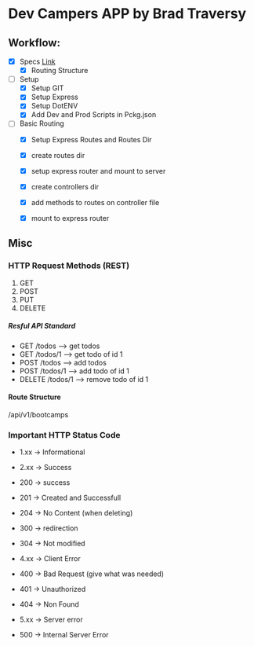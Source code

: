 # Dev Campers APP by Brad Traversy 

## Workflow:
- [x] Specs [Link](Specs.md)
    - [x] Routing Structure  

- [ ] Setup
    - [x] Setup GIT 
    - [x] Setup Express
    - [x] Setup DotENV
    - [x] Add Dev and Prod Scripts in Pckg.json
- [ ] Basic Routing
    - [x] Setup Express Routes and Routes Dir
    - [x] create routes dir    
    - [x] setup express router and mount to server    
    - [x] create controllers dir
    - [x] add methods to routes on controller file
    - [x] mount to express router




## Misc

### HTTP Request Methods (REST)
1. GET
2. POST
3. PUT
4. DELETE

##### Resful API Standard
- GET /todos --> get todos
- GET /todos/1 --> get todo of id 1
- POST /todos --> add todos
- POST /todos/1 --> add todo of id 1
- DELETE /todos/1 --> remove todo of id 1

#### Route Structure
/api/v1/bootcamps



### Important HTTP Status Code
- 1.xx -> Informational
- 2.xx -> Success

- 200 -> success
- 201 -> Created and Successfull
- 204 -> No Content (when deleting)

- 300 -> redirection
- 304 -> Not modified

- 4.xx -> Client Error
- 400 -> Bad Request (give what was needed)
- 401 -> Unauthorized
- 404 -> Non Found

- 5.xx -> Server error
- 500 -> Internal Server Error





